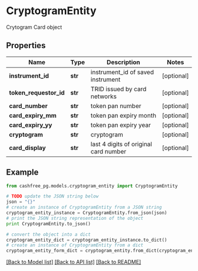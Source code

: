 # CryptogramEntity

Crytogram Card object

## Properties
Name | Type | Description | Notes
------------ | ------------- | ------------- | -------------
**instrument_id** | **str** | instrument_id of saved instrument | [optional] 
**token_requestor_id** | **str** | TRID issued by card networks | [optional] 
**card_number** | **str** | token pan number | [optional] 
**card_expiry_mm** | **str** | token pan expiry month | [optional] 
**card_expiry_yy** | **str** | token pan expiry year | [optional] 
**cryptogram** | **str** | cryptogram | [optional] 
**card_display** | **str** | last 4 digits of original card number | [optional] 

## Example

```python
from cashfree_pg.models.cryptogram_entity import CryptogramEntity

# TODO update the JSON string below
json = "{}"
# create an instance of CryptogramEntity from a JSON string
cryptogram_entity_instance = CryptogramEntity.from_json(json)
# print the JSON string representation of the object
print CryptogramEntity.to_json()

# convert the object into a dict
cryptogram_entity_dict = cryptogram_entity_instance.to_dict()
# create an instance of CryptogramEntity from a dict
cryptogram_entity_form_dict = cryptogram_entity.from_dict(cryptogram_entity_dict)
```
[[Back to Model list]](../README.md#documentation-for-models) [[Back to API list]](../README.md#documentation-for-api-endpoints) [[Back to README]](../README.md)


